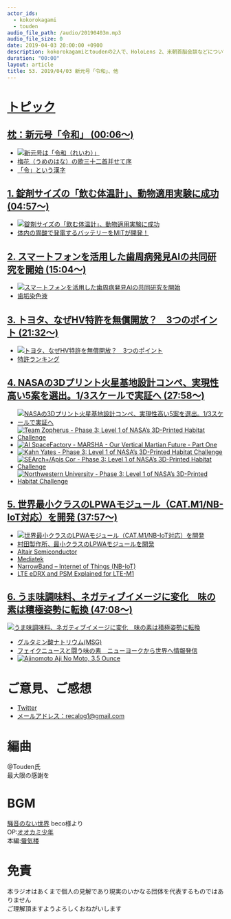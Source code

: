 ```yaml
---
actor_ids:
  - kokorokagami
  - touden
audio_file_path: /audio/20190403m.mp3
audio_file_size: 0
date: 2019-04-03 20:00:00 +0900
description: kokorokagamiとtoudenの2人で、HoloLens 2、米朝首脳会談などについて話しました。
duration: "00:00"
layout: article
title: 53. 2019/04/03 新元号「令和」、他
---
```

# <u>トピック</u>

## <u>枕：新元号「令和」 (00:06～)</u>

- [![新元号は「令和（れいわ）」](https://www.sankei.com/images/news/190401/plt1904010014-p1.jpg)](https://www.sankei.com/main/topics/main-36201-t.html)
- [梅花（うめのはな）の歌三十二首并せて序](http://manyou.plabot.michikusa.jp/manyousyu5_815jyo.html)
- [「令」という漢字](https://okjiten.jp/kanji686.html)

## <u>1. 錠剤サイズの「飲む体温計」、動物適用実験に成功 (04:57～)</u>

- [![錠剤サイズの「飲む体温計」、動物適用実験に成功](https://image.itmedia.co.jp/mn/articles/1904/01/mn_medical_19031403c.jpg)](https://monoist.atmarkit.co.jp/mn/articles/1904/01/news013.html)
- [体内の胃酸で発電するバッテリーをMITが開発！](https://techable.jp/archives/53543)

## <u>2. スマートフォンを活用した歯周病発見AIの共同研究を開始  (15:04～)</u>

- [![スマートフォンを活用した歯周病発見AIの共同研究を開始](https://image.itmedia.co.jp/mn/articles/1903/15/mn_medical_19022803a.jpg)](https://monoist.atmarkit.co.jp/mn/articles/1903/15/news048.html)
- [歯垢染色液](https://www.1818.gr.jp/column/1264/)

## <u>3. トヨタ、なぜHV特許を無償開放？　3つのポイント  (21:32～)</u>

- [![トヨタ、なぜHV特許を無償開放？　3つのポイント](https://www.nikkei.com/content/pic/20190403/96958A9F889DE6E1E0E4EAE4E1E2E2E1E2E6E0E2E3EB9BE2E2E2E2E2-DSXMZO4326872003042019000001-PN1-3.jpg)](https://www.nikkei.com/article/DGXMZO43268630T00C19A4I00000/)
- [特許ランキング](https://ipforce.jp/Data)

## <u>4. NASAの3Dプリント火星基地設計コンペ、実現性高い5案を選出。1/3スケールで実証へ (27:58～)</u>

- [![NASAの3Dプリント火星基地設計コンペ、実現性高い5案を選出。1/3スケールで実証へ](https://s.aolcdn.com/hss/storage/midas/206329f718c483c6c1d144613efab53c/206560154/main.jpg)](https://japanese.engadget.com/2018/07/30/nasa-3d-5-1-3/)
- [![Team Zopherus - Phase 3: Level 1 of NASA’s 3D-Printed Habitat Challenge](https://img.youtube.com/vi/CZEUYKePV_0/0.jpg)](https://www.youtube.com/watch?v=CZEUYKePV_0)
- [![AI SpaceFactory - MARSHA - Our Vertical Martian Future - Part One](https://img.youtube.com/vi/XnrVV0w2jrE/0.jpg)](https://www.youtube.com/watch?v=XnrVV0w2jrE)
- [![Kahn Yates - Phase 3: Level 1 of NASA’s 3D-Printed Habitat Challenge](https://img.youtube.com/vi/a_BN_xJZMOk/0.jpg)](https://www.youtube.com/watch?v=a_BN_xJZMOk)
- [![SEArch+/Apis Cor - Phase 3: Level 1 of NASA’s 3D-Printed Habitat Challenge](https://img.youtube.com/vi/Lxoqs18BOoE/0.jpg)](https://www.youtube.com/watch?v=Lxoqs18BOoE)
- [![Northwestern University - Phase 3: Level 1 of NASA’s 3D-Printed Habitat Challenge](https://img.youtube.com/vi/mxzoO9ADqOE/0.jpg)](https://www.youtube.com/watch?v=mxzoO9ADqOE)

## <u>5. 世界最小クラスのLPWAモジュール（CAT.M1/NB-IoT対応）を開発 (37:57～)</u>

- [![世界最小クラスのLPWAモジュール（CAT.M1/NB-IoT対応）を開発](https://www.murata.com/~/media/webrenewal/products/info/lpwa/nbiot/2019/products%20image_1wg_1ss.ashx?h=202&la=ja-JP&mw=320&w=320)](https://www.murata.com/ja-jp/products/info/lpwa/nbiot/2019/0402)
- [村田製作所、最小クラスのLPWAモジュールを開発](https://eetimes.jp/ee/articles/1904/03/news028.html)
- [Altair Semiconductor](https://altair-semi.com/)
- [Mediatek](https://www.mediatek.com/)
- [NarrowBand – Internet of Things (NB-IoT)](https://www.gsma.com/iot/narrow-band-internet-of-things-nb-iot/)
- [LTE eDRX and PSM Explained for LTE-M1](https://www.link-labs.com/blog/lte-e-drx-psm-explained-for-lte-m1)

## <u>6. うま味調味料、ネガティブイメージに変化　味の素は積極姿勢に転換 (47:08～)</u>

[![うま味調味料、ネガティブイメージに変化　味の素は積極姿勢に転換](https://amd.c.yimg.jp/im_siggmfJQ7KZEJkZAy8bnd9LD3w---x900-y659-q90-exp3h-pril/amd/20190402-00000059-reut-000-6-view.jpg)](https://headlines.yahoo.co.jp/hl?a=20190402-00000059-reut-bus_all)
- [グルタミン酸ナトリウム(MSG)](https://ja.wikipedia.org/wiki/%E3%82%B0%E3%83%AB%E3%82%BF%E3%83%9F%E3%83%B3%E9%85%B8%E3%83%8A%E3%83%88%E3%83%AA%E3%82%A6%E3%83%A0)
- [フェイクニュースと闘う味の素　ニューヨークから世界へ情報発信](https://www.buzzfeed.com/jp/wakimatsunaga/ajinomoto-vs-fakenews)
- [![Ajinomoto Aji No Moto, 3.5 Ounce](https://images-na.ssl-images-amazon.com/images/I/81x-8s5W5ZL._SL1500_.jpg)](https://www.amazon.com/dp/B0046X65D8)

# ご意見、ご感想
- [Twitter](https://twitter.com/recalog1)
- [メールアドレス：recalog1@gmail.com](recalog1@gmail.com)

# 編曲

@Touden氏  
最大限の感謝を  

# BGM

[騒音のない世界](http://noiselessworld.net/) beco様より  
OP:[オオカミ少年](https://soundcloud.com/baron1_3/wolfboy)  
本編:[蜃気楼](https://soundcloud.com/baron1_3/shinkirou)  

# 免責

本ラジオはあくまで個人の見解であり現実のいかなる団体を代表するものではありません  
ご理解頂ますようよろしくおねがいします  